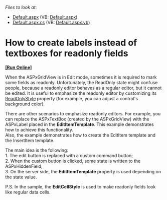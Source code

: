 <!-- default file list -->
*Files to look at*:

* [Default.aspx](./CS/WebSite/Default.aspx) (VB: [Default.aspx](./VB/WebSite/Default.aspx))
* [Default.aspx.cs](./CS/WebSite/Default.aspx.cs) (VB: [Default.aspx.vb](./VB/WebSite/Default.aspx.vb))
<!-- default file list end -->
# How to create labels instead of textboxes for readonly fields
<!-- run online -->
**[[Run Online]](https://codecentral.devexpress.com/e2535/)**
<!-- run online end -->


<p>When the ASPxGridView is in Edit mode, sometimes it is required to mark some fields as readonly. Unfortunately, the ReadOnly state might confuse people, because a readonly editor behaves as a regular editor, but it cannot be edited. It is useful to emphasize the readonly editor by customizing its <a href="http://documentation.devexpress.com/#AspNet/DevExpressWebASPxEditorsReadOnlyStyleMembersTopicAll">ReadOnlyStyle</a> property (for example, you can adjust a control's background color).</p><p>There are other scenarios to emphasize readonly editors. For example, you can replace the ASPxTextBox (created by the ASPxGridView) with the ASPxLabel placed in the <strong>EditItemTemplate</strong>. This example demonstrates how to achieve this functionality.<br />
Also, the example demonstrates how to create the EditItem template and the InsertItem template.</p><p>The main idea is the following:<br />
1. The edit button is replaced with a custom command button;<br />
2. When the custom button is clicked, some state is written to the ASPxHiddenField;<br />
3. On the server side, the <strong>EditItemTemplate</strong> property is used depending on the state value.</p><p>P.S. In the sample, the <strong>EditCellStyle</strong> is used to make readonly fields  look like regular data cells.</p>

<br/>


